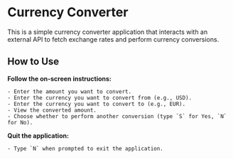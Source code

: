 
# Currency Converter

This is a simple currency converter application that interacts with an external API to fetch exchange rates and perform currency conversions.
## How to Use
 **Follow the on-screen instructions:**

    - Enter the amount you want to convert.
    - Enter the currency you want to convert from (e.g., USD).
    - Enter the currency you want to convert to (e.g., EUR).
    - View the converted amount.
    - Choose whether to perform another conversion (type `S` for Yes, `N` for No).
**Quit the application:**

    - Type `N` when prompted to exit the application.

